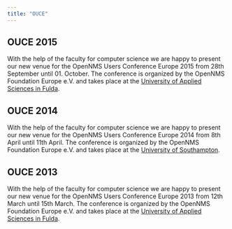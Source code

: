 ```yaml
---
title: "OUCE"
---
```


## OUCE 2015

With the help of the faculty for computer science we are happy to present our new venue for the OpenNMS Users Conference Europe 2015 from 28th September until 01. October. The conference is organized by the OpenNMS Foundation Europe e.V. and takes place at the [University of Applied Sciences in Fulda](https://www.hs-fulda.de/angewandte-informatik/).

## OUCE 2014

With the help of the faculty for computer science we are happy to present our new venue for the OpenNMS Users Conference Europe 2014 from 8th April until 11th April. The conference is organized by the OpenNMS Foundation Europe e.V. and takes place at the [University of Southampton](https://www.southampton.ac.uk).

## OUCE 2013

With the help of the faculty for computer science we are happy to present our new venue for the OpenNMS Users Conference Europe 2013 from 12th March until 15th March. The conference is organized by the OpenNMS Foundation Europe e.V. and takes place at the [University of Applied Sciences in Fulda](https://www.hs-fulda.de/angewandte-informatik/).

